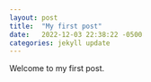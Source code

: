 ```yaml
---
layout: post
title:  "My first post"
date:   2022-12-03 22:38:22 -0500
categories: jekyll update
---
```

Welcome to my first post.